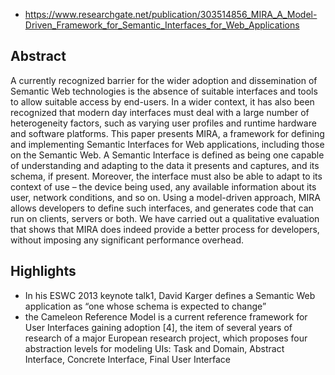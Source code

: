 
- https://www.researchgate.net/publication/303514856_MIRA_A_Model-Driven_Framework_for_Semantic_Interfaces_for_Web_Applications

## Abstract

A currently recognized barrier for the wider adoption and dissemination of Semantic Web technologies is the absence of suitable interfaces and tools to allow suitable access by end-users. In a wider context, it has also been recognized that modern day interfaces must deal with a large number of heterogeneity factors, such as varying user profiles and runtime hardware and software platforms. This paper presents MIRA, a framework for defining and implementing Semantic Interfaces for Web applications, including those on the Semantic Web. A Semantic Interface is defined as being one capable of understanding and adapting to the data it presents and captures, and its schema, if present. Moreover, the interface must also be able to adapt to its context of use – the device being used, any available information about its user, network conditions, and so on. Using a model-driven approach, MIRA allows developers to define such interfaces, and generates code that can run on clients, servers or both. We have carried out a qualitative evaluation that shows that MIRA does indeed provide a better process for developers, without imposing any significant performance overhead.


## Highlights

- In his ESWC 2013 keynote talk1,  David Karger defines a  Semantic Web application as “one whose schema is expected to change”
- the  Cameleon  Reference  Model  is  a current  reference  framework  for  User Interfaces  gaining  adoption  [4],  the  item of  several  years  of  research  of  a  major European research project, which proposes four abstraction levels  for  modeling  UIs: Task and Domain, Abstract Interface, Concrete Interface, Final User Interface